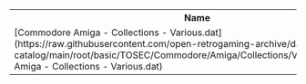 <table>
<tr><th>Name</th><th>Size</th></tr>
<tr><td>[Commodore Amiga - Collections - Various.dat](https://raw.githubusercontent.com/open-retrogaming-archive/dat-catalog/main/root/basic/TOSEC/Commodore/Amiga/Collections/Various/Commodore Amiga - Collections - Various.dat)</td><td>42449</td></tr>
</table>
